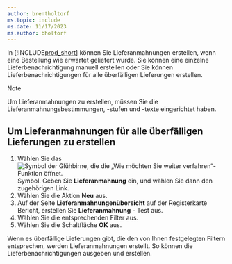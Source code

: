 ```yaml
---
author: brentholtorf
ms.topic: include
ms.date: 11/17/2023
ms.author: bholtorf
---
```


In [!INCLUDE[prod_short](../../../includes/prod_short.md)] können Sie Lieferanmahnungen erstellen, wenn eine Bestellung wie erwartet geliefert wurde. Sie können eine einzelne Lieferbenachrichtigung manuell erstellen oder Sie können Lieferbenachrichtigungen für alle überfälligen Lieferungen erstellen.  

> [!NOTE]  
> Um Lieferanmahnungen zu erstellen, müssen Sie die Lieferanmahnungsbestimmungen, -stufen und -texte eingerichtet haben.  

## <a name="to-generate-delivery-reminders-for-all-overdue-deliveries"></a>Um Lieferanmahnungen für alle überfälligen Lieferungen zu erstellen

1. Wählen Sie das ![Symbol der Glühbirne, die die „Wie möchten Sie weiter verfahren“-Funktion öffnet.](../../../media/ui-search/search_small.png "Tell me-Funktion") Symbol. Geben Sie **Lieferanmahnung** ein, und wählen Sie dann den zugehörigen Link.  
2. Wählen Sie die Aktion **Neu** aus.  
3. Auf der Seite **Lieferanmahnungenübersicht** auf der Registerkarte Bericht, erstellen Sie **Lieferanmahnung** - Test aus.  
4. Wählen Sie die entsprechenden Filter aus.  
5. Wählen Sie die Schaltfläche **OK** aus.  

Wenn es überfällige Lieferungen gibt, die den von Ihnen festgelegten Filtern entsprechen, werden Lieferanmahnungen erstellt. So können die Lieferbenachrichtigungen ausgeben und erstellen.  
